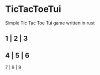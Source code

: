 # TicTacToeTui

Simple Tic Tac Toe Tui game written in rust


  1 | 2 | 3
  -----------
  4 | 5 | 6
  -----------
  7 | 8 | 9
